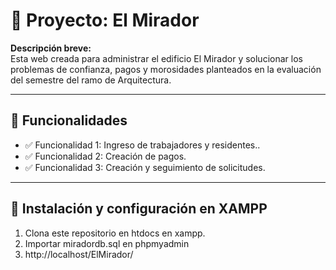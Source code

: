 # 🌷 Proyecto: El Mirador 

**Descripción breve:**  
Esta web creada para administrar el edificio El Mirador y solucionar los problemas de confianza, pagos y morosidades planteados en la evaluación del semestre del ramo de Arquitectura.

---

## 🌸 Funcionalidades

- ✅ Funcionalidad 1: Ingreso de trabajadores y residentes..
- ✅ Funcionalidad 2: Creación de pagos.
- ✅ Funcionalidad 3: Creación y seguimiento de solicitudes.

---

## 🎀 Instalación y configuración en XAMPP

1. Clona este repositorio en htdocs en xampp.  
2. Importar miradordb.sql en phpmyadmin
3. http://localhost/ElMirador/

